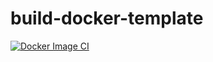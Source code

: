 # build-docker-template

[![Docker Image CI](https://github.com/golden-containers/build-docker-template/actions/workflows/build.yml/badge.svg)](https://github.com/golden-containers/build-docker-template/actions/workflows/build.yml)
